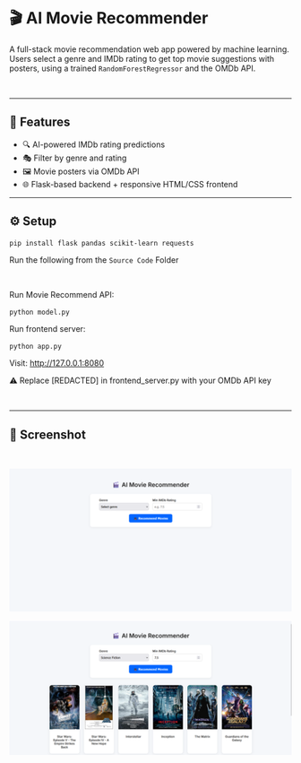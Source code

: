 # 🎬 AI Movie Recommender

A full-stack movie recommendation web app powered by machine learning. Users select a genre and IMDb rating to get top movie suggestions with posters, using a trained `RandomForestRegressor` and the OMDb API.

<br>

---

## 🚀 Features

- 🔍 AI-powered IMDb rating predictions
- 🎭 Filter by genre and rating
- 🖼️ Movie posters via OMDb API
- 🌐 Flask-based backend + responsive HTML/CSS frontend




---

## ⚙️ Setup

```bash
pip install flask pandas scikit-learn requests
```
Run the following from the `Source Code` Folder

<br>

Run Movie Recommend API:
```
python model.py
```

Run frontend server:

```
python app.py
```

Visit: http://127.0.0.1:8080

⚠️ Replace [REDACTED] in frontend_server.py with your OMDb API key

<br>

---
## 📸 Screenshot

<br>

![Screenshot](assets/screenshot-2.png)

![Screenshot](assets/screenshot-1.png)



